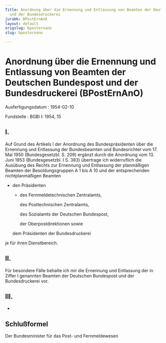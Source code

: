 ```yaml
---
Title: Anordnung über die Ernennung und Entlassung von Beamten der Deutschen Bundespost
  und der Bundesdruckerei
jurabk: BPostErnAnO
layout: default
origslug: bposternano
slug: bposternano

---
```


# Anordnung über die Ernennung und Entlassung von Beamten der Deutschen Bundespost und der Bundesdruckerei (BPostErnAnO)

Ausfertigungsdatum
:   1954-02-10

Fundstelle
:   BGBl I: 1954, 15



## I.

Auf Grund des Artikels I der Anordnung des Bundespräsidenten über die
Ernennung und Entlassung der Bundesbeamten und Bundesrichter vom 17.
Mai 1950 (Bundesgesetzbl. S. 209) ergänzt durch die Anordnung vom 13.
Juni 1953 (Bundesgesetzbl. I S. 383) übertrage ich widerruflich die
Ausübung des Rechts zur Ernennung und Entlassung der planmäßigen
Beamten der Besoldungsgruppen A 1 bis A 10 und der entsprechenden
nichtplanmäßigen Beamten

*   den Präsidenten

    *   des Fernmeldetechnischen Zentralamts,

        des Posttechnischen Zentralamts,

        des Sozialamts der Deutschen Bundespost,

        der Oberpostdirektionen sowie




    dem Präsidenten der Bundesdruckerei



je für ihren Dienstbereich.


## II.

Für besondere Fälle behalte ich mir die Ernennung und Entlassung der
in Ziffer I genannten Beamten der Deutschen Bundespost und der
Bundesdruckerei vor.


## III.

-


## Schlußformel

Der Bundesminister für das Post- und Fernmeldewesen

